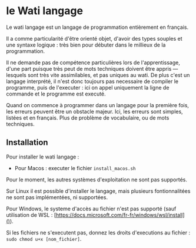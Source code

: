 # le Wati langage
Le wati langage est un langage de programmation entièrement en français.

Il a comme particularité d'être orienté objet, d'avoir des types souples et une syntaxe logique : très bien pour débuter dans le millieux de la programmation.

Il ne demande pas de compétence particulières lors de l'apprentissage, d'une part puisque très peut de mots techniques doivent être appris — lesquels sont très vite assimilables, et pas uniques au wati. De plus c'est un langage interprété, il n'est donc toujours pas necessaire de compiler le programme, puis de l'executer : ici on appel uniquement la ligne de commande et le programme est executé.

Quand on commence à programmer dans un langage pour la première fois, les erreurs peuvent être un obstacle majeur. Ici, les erreurs sont simples, listées et en français. Plus de problème de vocabulaire, ou de mots techniques.

## Installation
Pour installer le wati langage : 
- Pour Macos : executer le fichier `install_macos.sh`

Pour le moment, les autres systèmes d'exploitation ne sont pas supportés. 

Sur Linux il est possible d'installer le langage, mais plusieurs fontionnalitées ne sont pas implémentées, ni supportées.

Pour Windows, le systeme d'accès au fichier n'est pas supporté (sauf utilisation de WSL : [https://docs.microsoft.com/fr-fr/windows/wsl/install]()). 

Si les fichiers ne s'executent pas, donnez les droits d'executions au fichier : `sudo chmod u+x [nom_fichier]`.